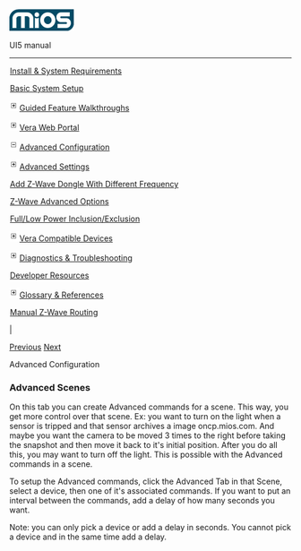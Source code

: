![](skins/mios/images/logo.png)

UI5 manual

  
---  
  
![](images/spacer.gif)[Install & System
Requirements](index.html#!docs5/installation_and_system_requirements_en_3lite_all.md)

![](images/spacer.gif)[Basic System Setup ](index.html#!docs5/getting_started_en_3lite_all.md)

![](skins/mios/images/plus.gif)[Guided Feature Walkthroughs
](features_en_3lite_all.html)

![](skins/mios/images/plus.gif)[Vera Web Portal](index.html#!docs5/web_portal_en_3lite_all.md)

![](skins/mios/images/minus.gif)[Advanced
Configuration](index.html#!docs5/advanced_configuration_en_3lite_all.md)

![](skins/mios/images/plus.gif)[Advanced Settings](index.html#!docs5/advanced_settings_en_3lite_all.md)

![](images/spacer.gif)[Add Z-Wave Dongle With Different Frequency](index.html#!docs5/changing_zwave_port_en_3lite_all.md)

![](images/spacer.gif)[Z-Wave Advanced Options](index.html#!docs5/zwave_device_advanced_en_3lite_all.md)

![](images/spacer.gif)[Full/Low Power Inclusion/Exclusion](index.html#!docs5/full_power_inclusion_en_3lite_all.md)

![](skins/mios/images/plus.gif)[Vera Compatible
Devices](index.html#!docs5/supported_hardware_en_3lite_all.md)

![](skins/mios/images/plus.gif)[Diagnostics &
Troubleshooting](index.html#!docs5/troubleshooting_en_3lite_all.md)

![](images/spacer.gif)[Developer Resources](index.html#!docs5/developers_en_3lite_all.md)

![](skins/mios/images/plus.gif)[Glossary &
References](index.html#!docs5/reference_en_3lite_all.md)

![](images/spacer.gif)[Manual Z-Wave Routing](index.html#!docs5/ManualRoute_en_3lite_all.md)

|

[Previous](index.html#!docs5/web_portal_en_3lite_all.md)
[Next](index.html#!docs5/advanced_settings_en_3lite_all.md)

Advanced Configuration

### Advanced Scenes

On this tab you can create Advanced commands for a scene. This way, you get
more control over that scene. Ex: you want to turn on the light when a sensor
is tripped and that sensor archives a image oncp.mios.com.  And maybe you want
the camera to be moved 3 times to the right before taking the snapshot and
then move it back to it's initial position. After you do all this, you may
want to turn off the light. This is possible with the Advanced commands in a
scene.  
  
To setup the Advanced commands, click the Advanced Tab in that Scene, select a
device, then one of it's associated commands. If you want to put an interval
between the commands, add a delay of how many seconds you want.  
  
Note: you can only pick a device or add a delay in seconds. You cannot pick a
device and in the same time add a delay.

  

